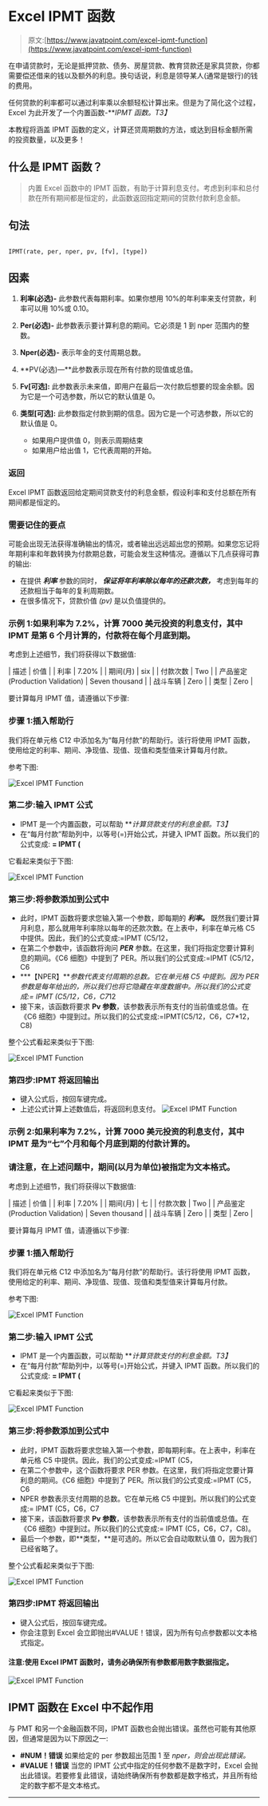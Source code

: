 # Excel IPMT 函数

> 原文:[https://www.javatpoint.com/excel-ipmt-function](https://www.javatpoint.com/excel-ipmt-function)

在申请贷款时，无论是抵押贷款、债务、房屋贷款、教育贷款还是家具贷款，你都需要偿还借来的钱以及额外的利息。换句话说，利息是领导某人(通常是银行)的钱的费用。

任何贷款的利率都可以通过利率乘以余额轻松计算出来。但是为了简化这个过程，Excel 为此开发了一个内置函数-***IPMT 函数。*T3】**

本教程将涵盖 IPMT 函数的定义，计算还贷周期数的方法，或达到目标金额所需的投资数量，以及更多！

## 什么是 IPMT 函数？

> 内置 Excel 函数中的 IPMT 函数，有助于计算利息支付。考虑到利率和总付款在所有期间都是恒定的，此函数返回指定期间的贷款付款利息金额。

## 句法

```

IPMT(rate, per, nper, pv, [fv], [type])

```

## 因素

1.  **利率(必选)-** 此参数代表每期利率。如果你想用 10%的年利率来支付贷款，利率可以用 10%或 0.10。
2.  **Per(必选)-** 此参数表示要计算利息的期间。它必须是 1 到 nper 范围内的整数。
3.  **Nper(必选)-** 表示年金的支付周期总数。
4.  **PV(必选)—**此参数表示现在所有付款的现值或总值。
5.  **Fv[可选]:** 此参数表示未来值，即用户在最后一次付款后想要的现金余额。因为它是一个可选参数，所以它的默认值是 0。
6.  **类型[可选]:** 此参数指定付款到期的信息。因为它是一个可选参数，所以它的默认值是 0。

    *   如果用户提供值 0，则表示周期结束
    *   如果用户给出值 1，它代表周期的开始。

### 返回

Excel IPMT 函数返回给定期间贷款支付的利息金额，假设利率和支付总额在所有期间都是恒定的。

### 需要记住的要点

可能会出现无法获得准确输出的情况，或者输出远远超出您的预期。如果您忘记将年期利率和年数转换为付款期总数，可能会发生这种情况。遵循以下几点获得可靠的输出:

*   在提供 ***利率*** 参数的同时， ***保证将年利率除以每年的还款次数，*** 考虑到每年的还款相当于每年的复利周期数。
*   在很多情况下，贷款价值 *(pv)* 是以负值提供的。

### 示例 1:如果利率为 7.2%，计算 7000 美元投资的利息支付，其中 IPMT 是第 6 个月计算的，付款将在每个月底到期。

考虑到上述细节，我们将获得以下数据值:

| 描述 | 价值 |
| 利率 | 7.20% |
| 期间(月) | six |
| 付款次数 | Two |
| 产品鉴定(Production Validation) | Seven thousand |
| 战斗车辆 | Zero |
| 类型 | Zero |

要计算每月 IPMT 值，请遵循以下步骤:

### 步骤 1:插入帮助行

我们将在单元格 C12 中添加名为“每月付款”的帮助行。该行将使用 IPMT 函数，使用给定的利率、期间、净现值、现值、现值和类型值来计算每月付款。

参考下图:

![Excel IPMT Function](img/6e2be185fd49b1ad15019cdfe1de48b3.png)

### 第二步:输入 IPMT 公式

*   IPMT 是一个内置函数，可以帮助 ***计算贷款支付的利息金额。*T3】**
*   在“每月付款”帮助列中，以等号(=)开始公式，并键入 IPMT 函数。所以我们的公式变成: **= IPMT (**

它看起来类似于下图:

![Excel IPMT Function](img/eb547903a02665005ab333a55a07c36d.png)

### 第三步:将参数添加到公式中

*   此时，IPMT 函数将要求您输入第一个参数，即每期的 ***利率。*** 既然我们要计算月利息，那么就用年利率除以每年的还款次数。在上表中，利率在单元格 C5 中提供。因此，我们的公式变成:=IPMT (C5/12，
*   在第二个参数中，该函数将询问 ***PER*** 参数。在这里，我们将指定您要计算利息的期间。《C6 细胞》中提到了 PER。所以我们的公式变成:=IPMT (C5/12，C6
*   ***【NPER】***参数代表支付周期的总数。它在单元格 C5 中提到。因为 PER 参数是每年给出的，所以我们也将它隐藏在年度数据中。所以我们的公式变成:= IPMT (C5/12，C6，C7*12
*   接下来，该函数将要求 **Pv 参数**，该参数表示所有支付的当前值或总值。在《C6 细胞》中提到过。所以我们的公式变成:=IPMT(C5/12，C6，C7*12，C8)

整个公式看起来类似于下图:

![Excel IPMT Function](img/909f52ad86b1f52cecb74217ae417491.png)

### 第四步:IPMT 将返回输出

*   键入公式后，按回车键完成。
*   上述公式计算上述数值后，将返回利息支付。
    ![Excel IPMT Function](img/5a24d6cb075076f16cd2ca402bf961b4.png)

### 示例 2:如果利率为 7.2%，计算 7000 美元投资的利息支付，其中 IPMT 是为“七”个月和每个月底到期的付款计算的。

### 请注意，在上述问题中，期间(以月为单位)被指定为文本格式。

考虑到上述细节，我们将获得以下数据值:

| 描述 | 价值 |
| 利率 | 7.20% |
| 期间(月) | 七 |
| 付款次数 | Two |
| 产品鉴定(Production Validation) | Seven thousand |
| 战斗车辆 | Zero |
| 类型 | Zero |

要计算每月 IPMT 值，请遵循以下步骤:

### 步骤 1:插入帮助行

我们将在单元格 C12 中添加名为“每月付款”的帮助行。该行将使用 IPMT 函数，使用给定的利率、期间、净现值、现值、现值和类型值来计算每月付款。

参考下图:

![Excel IPMT Function](img/ed6f71a160f3b504ae8d19e5c6fb6583.png)

### 第二步:输入 IPMT 公式

*   IPMT 是一个内置函数，可以帮助 ***计算贷款支付的利息金额。*T3】**
*   在“每月付款”帮助列中，以等号(=)开始公式，并键入 IPMT 函数。所以我们的公式变成: **= IPMT (**

它看起来类似于下图:

![Excel IPMT Function](img/e29921c9622d8d8633b310ba251fc6a2.png)

### 第三步:将参数添加到公式中

*   此时，IPMT 函数将要求您输入第一个参数，即每期利率。在上表中，利率在单元格 C5 中提供。因此，我们的公式变成:=IPMT (C5，
*   在第二个参数中，这个函数将要求 PER 参数。在这里，我们将指定您要计算利息的期间。《C6 细胞》中提到了 PER。所以我们的公式变成:=IPMT (C5，C6
*   NPER 参数表示支付周期的总数。它在单元格 C5 中提到。所以我们的公式变成:= IPMT (C5，C6，C7
*   接下来，该函数将要求 **Pv 参数**，该参数表示所有支付的当前值或总值。在《C6 细胞》中提到过。所以我们的公式变成:= IPMT (C5，C6，C7，C8)。
*   最后一个参数，即**类型，**是可选的。所以它会自动取默认值 0，因为我们已经省略了。

整个公式看起来类似于下图:

![Excel IPMT Function](img/22ef5c3fa8508095006dfc21727b20f4.png)

### 第四步:IPMT 将返回输出

*   键入公式后，按回车键完成。
*   你会注意到 Excel 会立即抛出#VALUE！错误，因为所有句点参数都以文本格式指定。

#### 注意:使用 Excel IPMT 函数时，请务必确保所有参数都用数字数据指定。

![Excel IPMT Function](img/b62377904e9ffa646da2e4c188e3cce0.png)

## IPMT 函数在 Excel 中不起作用

与 PMT 和另一个金融函数不同，IPMT 函数也会抛出错误。虽然也可能有其他原因，但通常是因为以下原因之一:

*   **#NUM！错误**
    如果给定的 per 参数超出范围 1 至 *nper，则会出现此错误。*
*   **#VALUE！错误**
    当您的 IPMT 公式中指定的任何参数不是数字时，Excel 会抛出此错误。若要修复此错误，请始终确保所有参数都是数字格式，并且所有给定的数字都不是文本格式。

* * *